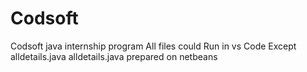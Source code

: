 # Codsoft
Codsoft java internship program
All files could Run in vs Code Except alldetails.java 
alldetails.java prepared on netbeans
